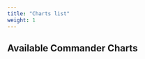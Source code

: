 ```yaml
---
title: "Charts list"
weight: 1
---
```


## Available Commander Charts

<table id="charts">

    
</table>

<script>
fetch('https://alfiankan.github.io/commander-charts/charts/repo.chart.json')
    .then(response => response.json())
    .then(data => {
        
       const chartsTable = document.getElementById('charts')
       chartsTable.innerHTML += `<thead>
            <td>Name</td>
            <td>Description</td>
        </thead><tbody>
       `
       data.forEach(v => {
        chartsTable.innerHTML += `
        <tr>
            <td><a href="https://alfiankan.github.io/commander-charts/charts/${v.name}.chart.json" target="_blank">${v.name}</a></td>
            <td>${v.desc}</td>
        </tr>
        ` 
       })
       chartsTable.innerHTML += `</tbody>`

    });


</script>


